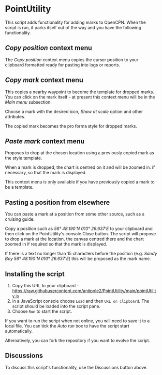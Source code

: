 # PointUtility
 
This script adds functionality for adding marks to OpenCPN.  When the script is run, it parks itself out of the way and you have the following functionality.

## _Copy position_ context menu

The _Copy position_ context menu copies the cursor position to your clipboard formatted ready for pasting into logs or reports.

## _Copy mark_ context menu

This copies a nearby waypoint to become the template for dropped marks.  You can click on the mark itself - at present this context menu will be in the _Main menu_ subsection.

Choose a mark with the desired icon, _Show at scale_  option and other attributes.

The copied mark becomes the pro forma style for dropped marks.

## _Paste mark_ context menu

Proposes to drop at the chosen location using a previously copied mark as the style template.

When a mark is dropped, the chart is centred on it and will be zoomed in. if necessary, so that the mark is displayed.

This context menu is only available if you have previously copied a mark to be a template.

## Pasting a position from elsewhere

You can paste a mark at a position from some other source, such as a cruising guide.

Copy a position such as  _56° 48.190'N 010° 26.637'E_ to your clipboard and then click on the PointUtility's console Close button.  The script will propose to drop a mark at the location, the canvas centred there and the chart zoomed in if required so that the mark is displayed.

If there is a text no longer than 15 characters before the position (e.g. _Sandy Bay 56° 48.190'N 010° 26.637'E_) this will be proposed as the mark name.

## Installing the script

1. Copy this URL to your clipboard - https://raw.githubusercontent.com/antipole2/PointUtility/main/pointUtility.js
2. In a JavaScript console choose `Load` and then `URL on clipboard`.  The script should be loaded into the script pane.
3. Choose `Run` to start the script.

If you want to run the script when not online, you will need to save it to a local file.  You can tick the _Auto run_ box to have the script start automatically.

Alternatively, you can fork the repository if you want to evolve the script.

## Discussions

To discuss this script's functionality, use the Discussions button above.
